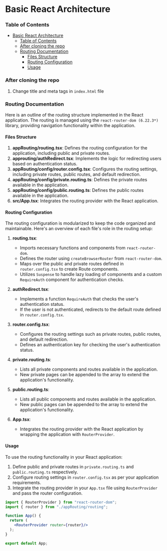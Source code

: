 # Basic React Architecture

### Table of Contents
- [Basic React Architecture](#basic-react-architecture)
    - [Table of Contents](#table-of-contents)
    - [After cloning the repo](#after-cloning-the-repo)
    - [Routing Documentation](#routing-documentation)
      - [Files Structure](#files-structure)
      - [Routing Configuration](#routing-configuration)
      - [Usage](#usage)

### After cloning the repo
1. Change title and meta tags in `index.html` file

### Routing Documentation 

Here is an outline of the routing structure implemented in the React application. The routing is managed using the `react-router-dom (6.22.3*)` library, providing navigation functionality within the application.

#### Files Structure
1. **appRouting/routing.tsx**: Defines the routing configuration for the application, including public and private routes.
2. **approuting/authRedirect.tsx**: Implements the logic for redirecting users based on authentication status.
3. **appRouting/config/router.config.tsx**: Configures the routing settings, including private routes, public routes, and default redirection.
4. **appRouting/config/private.routing.ts**: Defines the private routes available in the application.
5. **appRouting/config/public.routing.ts**: Defines the public routes available in the application.
6. **src/App.tsx**: Integrates the routing provider with the React application.

#### Routing Configuration 
The routing configuration is modularized to keep the code organized and maintainable. Here's an overview of each file's role in the routing setup:

1. **routing.tsx**:
   - Imports necessary functions and components from `react-router-dom`.
   - Defines the router using `createBrowserRouter` from `react-router-dom`.
   - Maps over the public and private routes defined in `router.config.tsx` to create Route components.
   - Utilizes `Suspense` to handle lazy loading of components and a custom `RequireAuth` component for authentication checks.

2. **authRedirect.tsx**:
   - Implements a function `RequireAuth` that checks the user's authentication status.
   - If the user is not authenticated, redirects to the default route defined in `router.config.tsx`.

3. **router.config.tsx**:
   - Configures the routing settings such as private routes, public routes, and default redirection.
   - Defines an authentication key for checking the user's authentication status.

4. **private.routing.ts**:
   - Lists all private components and routes available in the application.
   - New private pages can be appended to the array to extend the application's functionality.

5. **public.routing.ts**:
   - Lists all public components and routes available in the application.
   - New public pages can be appended to the array to extend the application's functionality.

6. **App.tsx**:
   - Integrates the routing provider with the React application by wrapping the application with `RouterProvider`.

#### Usage
To use the routing functionality in your React application:
1. Define public and private routes in `private.routing.ts` and `public.routing.ts` respectively.
2. Configure routing settings in `router.config.tsx` as per your application requirements.
3. Integrate the routing provider in your `App.tsx` file using `RouterProvider` and pass the router configuration.

```jsx
import { RouterProvider } from "react-router-dom";
import { router } from "./appRouting/routing";

function App() {
  return (
    <RouterProvider router={router}/>
  );
}

export default App;
```